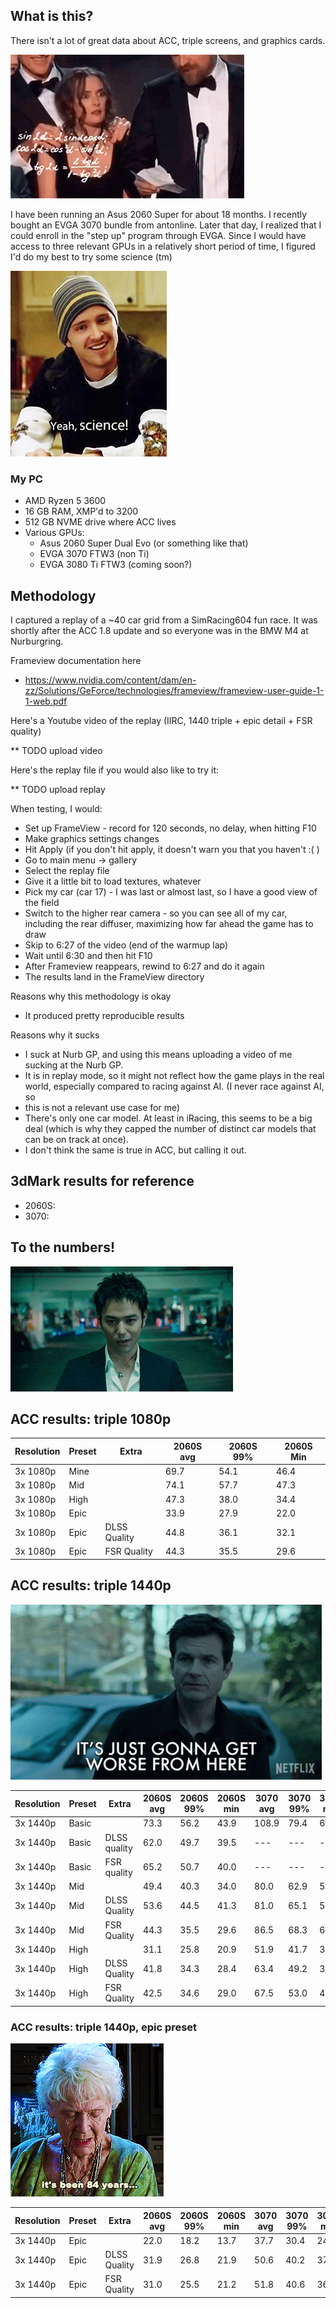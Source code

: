 ## What is this?

There isn't a lot of great data about ACC, triple screens, and graphics cards.

![numbers?](https://raw.githubusercontent.com/activeyawcontrol/simrig-evolution/main/acc-math-confused.gif)

I have been running an Asus 2060 Super for about 18 months. I recently bought an EVGA 3070 bundle from antonline. 
Later that day, I realized that I could enroll in the "step up" program through EVGA. 
Since I would have access to three relevant GPUs in a relatively short period of time, I figured I'd do my best to try some science (tm)

![science!](https://raw.githubusercontent.com/activeyawcontrol/simrig-evolution/main/acc-science.gif)

### My PC

* AMD Ryzen 5 3600
* 16 GB RAM, XMP'd to 3200
* 512 GB NVME drive where ACC lives
* Various GPUs:
  * Asus 2060 Super Dual Evo (or something like that)
  * EVGA 3070 FTW3 (non Ti)
  * EVGA 3080 Ti FTW3 (coming soon?)

## Methodology

I captured a replay of a ~40 car grid from a SimRacing604 fun race. It was shortly after the ACC 1.8 update and so everyone was in the BMW M4 at Nurburgring.

Frameview documentation here
* https://www.nvidia.com/content/dam/en-zz/Solutions/GeForce/technologies/frameview/frameview-user-guide-1-1-web.pdf

Here's a Youtube video of the replay (IIRC, 1440 triple + epic detail + FSR quality)

** TODO upload video

Here's the replay file if you would also like to try it:

** TODO upload replay

When testing, I would:
* Set up FrameView - record for 120 seconds, no delay, when hitting F10
* Make graphics settings changes
* Hit Apply (if you don't hit apply, it doesn't warn you that you haven't :( )
* Go to main menu -> gallery
* Select the replay file
* Give it a little bit to load textures, whatever
* Pick my car (car 17) - I was last or almost last, so I have a good view of the field
* Switch to the higher rear camera - so you can see all of my car, including the rear diffuser, maximizing how far ahead the game has to draw
* Skip to 6:27 of the video (end of the warmup lap)
* Wait until 6:30 and then hit F10
* After Frameview reappears, rewind to 6:27 and do it again
* The results land in the FrameView directory

Reasons why this methodology is okay
* It produced pretty reproducible results

Reasons why it sucks
* I suck at Nurb GP, and using this means uploading a video of me sucking at the Nurb GP.
* It is in replay mode, so it might not reflect how the game plays in the real world, especially compared to racing against AI. (I never race against AI, so
* this is not a relevant use case for me)
* There's only one car model. At least in iRacing, this seems to be a big deal (which is why they capped the number of distinct car models that can be on track at once). 
* I don't think the same is true in ACC, but calling it out. 

## 3dMark results for reference

* 2060S: 
* 3070: 

## To the numbers!

![go!](https://raw.githubusercontent.com/activeyawcontrol/simrig-evolution/main/acc-go.gif)

## ACC results: triple 1080p

| Resolution | Preset | Extra | 2060S avg | 2060S 99% | 2060S Min |
| --- | --- | --- | --- | --- | --- |
| 3x 1080p | Mine |              | 69.7 | 54.1 | 46.4 |
| 3x 1080p | Mid  |              | 74.1 | 57.7 | 47.3 |
| 3x 1080p | High |              | 47.3 | 38.0 | 34.4 |
| 3x 1080p | Epic |              | 33.9 | 27.9 | 22.0 |
| 3x 1080p | Epic | DLSS Quality | 44.8 | 36.1 | 32.1 |
| 3x 1080p | Epic | FSR Quality  | 44.3 | 35.5 | 29.6 |

## ACC results: triple 1440p

![the new crysis](https://raw.githubusercontent.com/activeyawcontrol/simrig-evolution/main/acc-worse.gif)

| Resolution | Preset | Extra | 2060S avg | 2060S 99% | 2060S min | 3070 avg | 3070 99% | 3070 min
| ---      | ---   | ---          | ---  | ---  | ---  | --- | --- | --- | 
| 3x 1440p | Basic |              | 73.3 | 56.2 | 43.9 | 108.9 | 79.4 | 64.9 | 
| 3x 1440p | Basic | DLSS quality | 62.0 | 49.7 | 39.5 |--- | --- | --- | 
| 3x 1440p | Basic | FSR quality  | 65.2 | 50.7 | 40.0 |--- | --- | --- | 
| 3x 1440p | Mid   |              | 49.4 | 40.3 | 34.0 | 80.0 | 62.9 | 56.7 | 
| 3x 1440p | Mid   | DLSS Quality | 53.6 | 44.5 | 41.3 | 81.0 | 65.1 | 50.8 | 
| 3x 1440p | Mid   | FSR Quality  | 44.3 | 35.5 | 29.6 | 86.5 | 68.3 | 62.2 | 
| 3x 1440p | High  |              | 31.1 | 25.8 | 20.9 | 51.9 | 41.7 | 37.4 | 
| 3x 1440p | High  | DLSS Quality | 41.8 | 34.3 | 28.4 | 63.4 | 49.2 | 34.4 | 
| 3x 1440p | High  | FSR Quality  | 42.5 | 34.6 | 29.0 | 67.5 | 53.0 | 45.4 | 

### ACC results: triple 1440p, epic preset

![the new crysis](https://raw.githubusercontent.com/activeyawcontrol/simrig-evolution/main/acc-epic.gif)

| Resolution | Preset | Extra | 2060S avg | 2060S 99% | 2060S min | 3070 avg | 3070 99% | 3070 min
| ---      | ---   | ---          | ---  | ---  | ---  | --- | --- | --- | 
| 3x 1440p | Epic  |              | 22.0 | 18.2 | 13.7 | 37.7 | 30.4 | 24.2 | 
| 3x 1440p | Epic  | DLSS Quality | 31.9 | 26.8 | 21.9 | 50.6 | 40.2 | 37.0 | 
| 3x 1440p | Epic  | FSR Quality  | 31.0 | 25.5 | 21.2 | 51.8 | 40.6 | 36.8 | 

